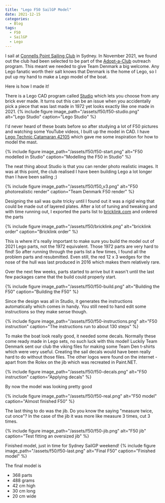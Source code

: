 ```yaml
---
title: "Lego F50 SailGP Model"
date: 2021-12-15
categories:
  - Blog
tags:
  - F50
  - SailGP
  - Lego
---
```


I sail at [Connells Point Sailing Club](https://www.facebook.com/ConnellsPointSC/) in Sydney. In November 2021, we found out the club had been selected to be part of the [Adopt-a-Club](https://sailgp.com/news/21/sailgp-adopt-a-club-launches-sydney/) outreach program. This meant we needed to give Team Denmark a big welcome. Any Lego fanatic worth their salt knows that Denmark is the home of Lego, so I put up my hand to make a Lego model of the boat.

Here is how I made it!

There is a Lego CAD program called [Studio](https://www.bricklink.com/v2/build/studio.page) which lets you choose from any brick ever made. It turns out this can be an issue when you accidentally pick a piece that was last made in 1972 yet looks exactly like one made in 2021. 
{% include figure image_path="/assets/f50/f50-studio.png" alt="Lego Studio" caption="Lego Studio" %}


I'd never heard of these boats before so after studying a lot of F50 pictures and watching some YouTube videos, I built up the model in CAD. I have [Lego Technic Catamaran 42105](https://www.target.com.au/p/lego-reg-technic-catamaran-421-5/63370843) which gave me some inspiration for how to model the mast.

{% include figure image_path="/assets/f50/f50-start.png" alt="F50 modelled in Studio" caption="Modelling the F50 in Studio" %}

The neat thing about Studio is that you can render photo realistic images. It was at this point, the club realised I have been building Lego a lot longer than I have been sailing ;)

{% include figure image_path="/assets/f50/f50_v3.png" alt="F50 photorealistic render" caption="Team Denmark F50 render" %}

Designing the sail was quite tricky until I found out it was a rigid wing that could be made out of layered plates. After a lot of tuning and tweaking and with time running out, I exported the parts list to [bricklink.com](https://www.bricklink.com) and ordered the parts

{% include figure image_path="/assets/f50/bricklink.png" alt="bricklink order" caption="Bricklink order" %}

This is where it's really important to make sure you build the model out of 2021 Lego parts, not the 1972 equivalent. Those 1972 parts are very hard to find! So after running through the parts list a few times, I found all the problem parts and resubmitted.
Even still, the red 12 x 3 wedges for the nose of the hull was last produced in 2016 which makes them relatively rare.


Over the next few weeks, parts started to arrive but it wasn't until the last few packages came that the build could properly start.

{% include figure image_path="/assets/f50/f50-build.png" alt="Building the F50" caption="Building the F50" %}

Since the design was all in Studio, it generates the instructions automatically which comes in handy. You still need to hand edit some instructions so they make sense though.

{% include figure image_path="/assets/f50/f50-instructions.png" alt="F50 instruction" caption="The instructions run to about 130 steps" %}


To make the boat look really good, it needed some decals. Normally these come ready made in Lego sets, no such luck with this model! Luckily Team Denmark sent our club the viking files for making some Team Den t-shirts which were very useful. Creating the sail decals would have been really hard to do without those files.
The other logos were found on the internet - apart from the Rolex on the jib which was recreated in Paint.NET.

{% include figure image_path="/assets/f50/f50-decals.png" alt="F50 instruction" caption="Applying decals" %}

By now the model was looking pretty good

{% include figure image_path="/assets/f50/f50-real.png" alt="F50 model" caption="Almost finished F50" %}

The last thing to do was the jib. Do you know the saying "measure twice, cut once"? In the case of the jib it was more like measure 3 times, cut 3 times.

{% include figure image_path="/assets/f50/f50-jib.png" alt="F50 jib" caption="Test fitting an oversized jib" %}

Finished model, just in time for Sydney SailGP weekend!
{% include figure image_path="/assets/f50/f50-last.png" alt="Final F50" caption="Finished model" %}

The final model is 

* 368 parts
* 488 grams
* 42 cm high
* 30 cm long
* 20 cm wide
